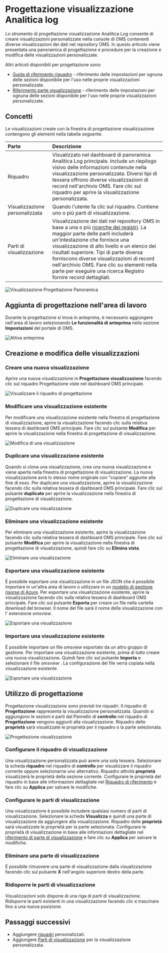 <properties
    pageTitle="Accedere progettazione visualizzazione Analitica | Microsoft Azure"
    description="Progettazione visualizzazione Analitica Log consente di creare visualizzazioni personalizzate nella console di OMS contenenti diverse visualizzazioni dei dati nel repository OMS. In questo articolo viene presentata una panoramica di progettazione e procedure per la creazione e modifica delle visualizzazioni personalizzate."
    services="log-analytics"
    documentationCenter=""
    authors="bwren"
    manager="jwhit"
    editor=""/>

<tags
    ms.service="log-analytics"
    ms.workload="na"
    ms.tgt_pltfrm="na"
    ms.devlang="na"
    ms.topic="article"
    ms.date="09/27/2016"
    ms.author="bwren"/>

# <a name="log-analytics-view-designer"></a>Progettazione visualizzazione Analitica log
Lo strumento di progettazione visualizzazione Analitica Log consente di creare visualizzazioni personalizzate nella console di OMS contenenti diverse visualizzazioni dei dati nel repository OMS. In questo articolo viene presentata una panoramica di progettazione e procedure per la creazione e modifica delle visualizzazioni personalizzate.

Altri articoli disponibili per progettazione sono:

- [Guida di riferimento riquadro](log-analytics-view-designer-tiles.md) - riferimento delle impostazioni per ognuna delle sezioni disponibile per l'uso nelle proprie visualizzazioni personalizzate. 
- [Riferimento parte visualizzazione](log-analytics-view-designer-parts.md) - riferimento delle impostazioni per ognuna delle sezioni disponibile per l'uso nelle proprie visualizzazioni personalizzate. 


## <a name="concepts"></a>Concetti
Le visualizzazioni create con la finestra di progettazione visualizzazione contengono gli elementi nella tabella seguente.

| Parte | Descrizione |
|:--|:--|
| Riquadro | Visualizzato nel dashboard di panoramica Analitica Log principale.  Include un riepilogo visivo delle informazioni contenute nella visualizzazione personalizzata.  Diversi tipi di tessera offrono diverse visualizzazioni di record nell'archivio OMS.  Fare clic sul riquadro per aprire la visualizzazione personalizzata. |
| Visualizzazione personalizzata | Quando l'utente fa clic sul riquadro.  Contiene uno o più parti di visualizzazione. |
| Parti di visualizzazione | Visualizzazione dei dati nel repository OMS in base a una o più [ricerche dei registri](log-analytics-log-searches.md).  La maggior parte delle parti includerà un'intestazione che fornisce una visualizzazione di alto livello e un elenco dei risultati superiore.  Tipi di parte diversa forniscono diverse visualizzazioni di record nell'archivio OMS.  Fare clic su elementi nella parte per eseguire una ricerca Registro fornire record dettagliati. |

![Visualizzazione Progettazione Panoramica](media/log-analytics-view-designer/overview.png)

## <a name="add-view-designer-to-your-workspace"></a>Aggiunta di progettazione nell'area di lavoro
Durante la progettazione si trova in anteprima, è necessario aggiungere nell'area di lavoro selezionando **Le funzionalità di anteprima** nella sezione **Impostazioni** del portale di OMS.

![Attiva anteprima](media/log-analytics-view-designer/preview.png)

## <a name="creating-and-editing-views"></a>Creazione e modifica delle visualizzazioni

### <a name="create-a-new-view"></a>Creare una nuova visualizzazione
Aprire una nuova visualizzazione in **Progettazione visualizzazione** facendo clic sul riquadro Progettazione viste nel dashboard OMS principale.

![Visualizzare il riquadro di progettazione](media/log-analytics-view-designer/view-designer-tile.png)

### <a name="edit-an-existing-view"></a>Modificare una visualizzazione esistente
Per modificare una visualizzazione esistente nella finestra di progettazione di visualizzazione, aprire la visualizzazione facendo clic sulla relativa tessera di dashboard OMS principale.  Fare clic sul pulsante **Modifica** per aprire la visualizzazione nella finestra di progettazione di visualizzazione.

![Modifica di una visualizzazione](media/log-analytics-view-designer/menu-edit.png)

### <a name="clone-an-existing-view"></a>Duplicare una visualizzazione esistente
Quando si clona una visualizzazione, crea una nuova visualizzazione e viene aperta nella finestra di progettazione di visualizzazione.  La nuova visualizzazione avrà lo stesso nome originale con "copiare" aggiunte alla fine di esso.  Per duplicare una visualizzazione, aprire la visualizzazione facendo clic sulla relativa tessera di dashboard OMS principale.  Fare clic sul pulsante **duplicato** per aprire la visualizzazione nella finestra di progettazione di visualizzazione.

![Duplicare una visualizzazione](media/log-analytics-view-designer/edit-menu-clone.png)

### <a name="delete-an-existing-view"></a>Eliminare una visualizzazione esistente
Per eliminare una visualizzazione esistente, aprire la visualizzazione facendo clic sulla relativa tessera di dashboard OMS principale.  Fare clic sul pulsante **Modifica** per aprire la visualizzazione nella finestra di progettazione di visualizzazione, quindi fare clic su **Elimina vista**.

![Eliminare una visualizzazione](media/log-analytics-view-designer/edit-menu-delete.png)

### <a name="export-an-existing-view"></a>Esportare una visualizzazione esistente
È possibile esportare una visualizzazione in un file JSON che è possibile importare in un'altra area di lavoro o utilizzare in un [modello di gestione risorse di Azure](../resource-group-authoring-templates.md).  Per esportare una visualizzazione esistente, aprire la visualizzazione facendo clic sulla relativa tessera di dashboard OMS principale.  Fare clic sul pulsante **Esporta** per creare un file nella cartella download del browser.  Il nome del file sarà il nome della visualizzazione con l' estensione *omsview*.

![Esportare una visualizzazione](media/log-analytics-view-designer/edit-menu-export.png)

### <a name="import-an-existing-view"></a>Importare una visualizzazione esistente
È possibile importare un file *omsview* esportato da un altro gruppo di gestione.  Per importare una visualizzazione esistente, prima di tutto creare una nuova visualizzazione.  Quindi fare clic sul pulsante **Importa** e selezionare il file *omsview* .  La configurazione del file verrà copiata nella visualizzazione esistente.

![Esportare una visualizzazione](media/log-analytics-view-designer/edit-menu-import.png)

## <a name="working-with-view-designer"></a>Utilizzo di progettazione
Progettazione visualizzazione sono previsti tre riquadri.  Il riquadro di **Progettazione** rappresenta la visualizzazione personalizzata.  Quando si aggiungono le sezioni e parti dal Pannello di **controllo** nel riquadro di **Progettazione** vengono aggiunti alla visualizzazione.  Riquadro delle **proprietà** sarà visualizzate le proprietà per il riquadro o la parte selezionata.

![Progettazione visualizzazione](media/log-analytics-view-designer/view-designer-screenshot.png)

### <a name="configure-view-tile"></a>Configurare il riquadro di visualizzazione
Una visualizzazione personalizzata può avere una sola tessera.  Selezionare la scheda **riquadro** nel riquadro di **controllo** per visualizzare il riquadro corrente oppure selezionarne uno alternativo.  Riquadro attività **proprietà** visualizzerà le proprietà della sezione corrente.  Configurare le proprietà del riquadro in base alle informazioni dettagliate nel [Riquadro di riferimento](log-analytics-view-designer-tiles.md) e fare clic su **Applica** per salvare le modifiche.

### <a name="configure-visualization-parts"></a>Configurare le parti di visualizzazione
Una visualizzazione è possibile includere qualsiasi numero di parti di visualizzazione.  Selezionare la scheda **Visualizza** e quindi una parte di visualizzazione da aggiungere alla visualizzazione.  Riquadro delle **proprietà** sarà visualizzate le proprietà per la parte selezionata.  Configurare le proprietà di visualizzazione in base alle informazioni dettagliate nel [riferimento di parte di visualizzazione](log-analytics-view-designer-parts.md) e fare clic su **Applica** per salvare le modifiche.

### <a name="delete-a-visualization-part"></a>Eliminare una parte di visualizzazione
È possibile rimuovere una parte di visualizzazione dalla visualizzazione facendo clic sul pulsante **X** nell'angolo superiore destro della parte.

### <a name="rearrange-visualization-parts"></a>Ridisporre le parti di visualizzazione
Visualizzazioni solo dispone di una riga di parti di visualizzazione.  Ridisporre le parti esistenti in una visualizzazione facendo clic e trascinare fino a una nuova posizione.


## <a name="next-steps"></a>Passaggi successivi

- Aggiungere [riquadri](log-analytics-view-designer-tiles.md) personalizzati.
- Aggiungere [Parti di visualizzazione](log-analytics-view-designer-parts.md) per la visualizzazione personalizzata.
